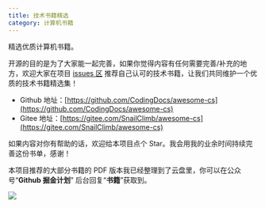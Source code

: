```yaml
---
title: 技术书籍精选
category: 计算机书籍
---
```


<!-- @include: @small-advertisement.snippet.md -->

精选优质计算机书籍。

开源的目的是为了大家能一起完善，如果你觉得内容有任何需要完善/补充的地方，欢迎大家在项目 [issues 区](https://github.com/CodingDocs/awesome-cs/issues) 推荐自己认可的技术书籍，让我们共同维护一个优质的技术书籍精选集！

- Github 地址：[https://github.com/CodingDocs/awesome-cs](https://github.com/CodingDocs/awesome-cs)
- Gitee 地址：[https://gitee.com/SnailClimb/awesome-cs](https://gitee.com/SnailClimb/awesome-cs)

如果内容对你有帮助的话，欢迎给本项目点个 Star。我会用我的业余时间持续完善这份书单，感谢！

本项目推荐的大部分书籍的 PDF 版本我已经整理到了云盘里，你可以在公众号“**Github 掘金计划**” 后台回复“**书籍**”获取到。

![](https://oss.javaguide.cn/github/javaguide/booksimage-20220409153638398.png)
